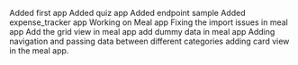 Added first app
Added quiz app
Added endpoint sample
Added expense_tracker app
Working on Meal app
Fixing the import issues in meal app
Add the grid view in meal app
add dummy data in meal app
Adding navigation and passing data between different categories
adding card view in the meal app.
